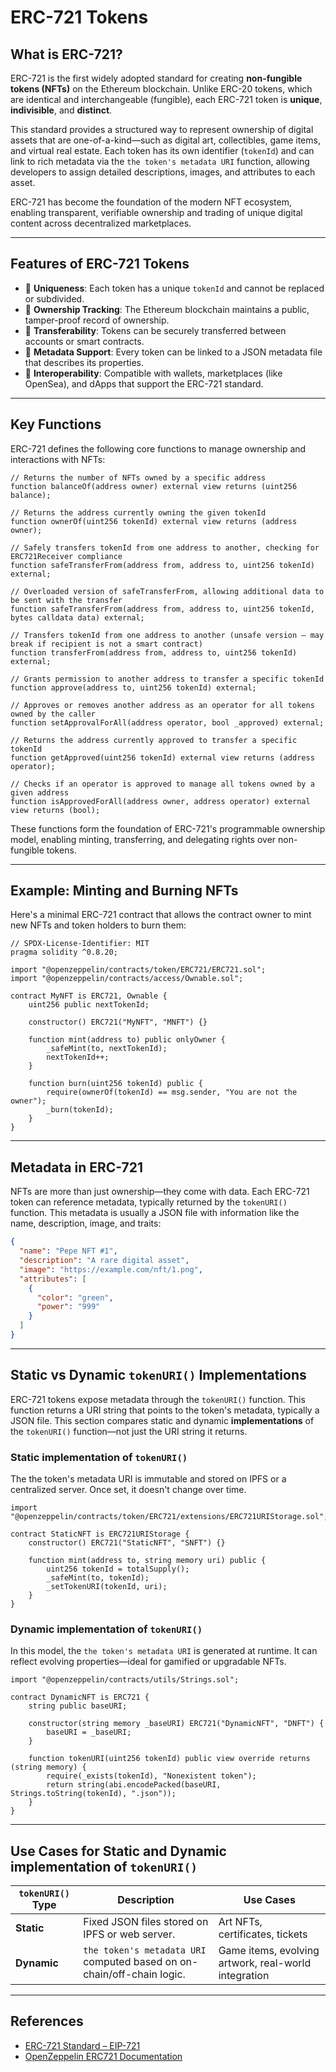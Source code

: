 # ERC-721 Tokens

## What is ERC-721?

ERC-721 is the first widely adopted standard for creating **non-fungible tokens (NFTs)** on the Ethereum blockchain. Unlike ERC-20 tokens, which are identical and interchangeable (fungible), each ERC-721 token is **unique**, **indivisible**, and **distinct**.

This standard provides a structured way to represent ownership of digital assets that are one-of-a-kind—such as digital art, collectibles, game items, and virtual real estate. Each token has its own identifier (`tokenId`) and can link to rich metadata via the `the token's metadata URI` function, allowing developers to assign detailed descriptions, images, and attributes to each asset.

ERC-721 has become the foundation of the modern NFT ecosystem, enabling transparent, verifiable ownership and trading of unique digital content across decentralized marketplaces.


---

## Features of ERC-721 Tokens

- 🎯 **Uniqueness**: Each token has a unique `tokenId` and cannot be replaced or subdivided.
- 👤 **Ownership Tracking**: The Ethereum blockchain maintains a public, tamper-proof record of ownership.
- 🔄 **Transferability**: Tokens can be securely transferred between accounts or smart contracts.
- 🧾 **Metadata Support**: Every token can be linked to a JSON metadata file that describes its properties.
- 🔗 **Interoperability**: Compatible with wallets, marketplaces (like OpenSea), and dApps that support the ERC-721 standard.

---

## Key Functions

ERC-721 defines the following core functions to manage ownership and interactions with NFTs:

```solidity
// Returns the number of NFTs owned by a specific address
function balanceOf(address owner) external view returns (uint256 balance);

// Returns the address currently owning the given tokenId
function ownerOf(uint256 tokenId) external view returns (address owner);

// Safely transfers tokenId from one address to another, checking for ERC721Receiver compliance
function safeTransferFrom(address from, address to, uint256 tokenId) external;

// Overloaded version of safeTransferFrom, allowing additional data to be sent with the transfer
function safeTransferFrom(address from, address to, uint256 tokenId, bytes calldata data) external;

// Transfers tokenId from one address to another (unsafe version – may break if recipient is not a smart contract)
function transferFrom(address from, address to, uint256 tokenId) external;

// Grants permission to another address to transfer a specific tokenId
function approve(address to, uint256 tokenId) external;

// Approves or removes another address as an operator for all tokens owned by the caller
function setApprovalForAll(address operator, bool _approved) external;

// Returns the address currently approved to transfer a specific tokenId
function getApproved(uint256 tokenId) external view returns (address operator);

// Checks if an operator is approved to manage all tokens owned by a given address
function isApprovedForAll(address owner, address operator) external view returns (bool);
```

These functions form the foundation of ERC-721's programmable ownership model, enabling minting, transferring, and delegating rights over non-fungible tokens.

---

## Example: Minting and Burning NFTs

Here's a minimal ERC-721 contract that allows the contract owner to mint new NFTs and token holders to burn them:

```solidity
// SPDX-License-Identifier: MIT
pragma solidity ^0.8.20;

import "@openzeppelin/contracts/token/ERC721/ERC721.sol";
import "@openzeppelin/contracts/access/Ownable.sol";

contract MyNFT is ERC721, Ownable {
    uint256 public nextTokenId;

    constructor() ERC721("MyNFT", "MNFT") {}

    function mint(address to) public onlyOwner {
        _safeMint(to, nextTokenId);
        nextTokenId++;
    }

    function burn(uint256 tokenId) public {
        require(ownerOf(tokenId) == msg.sender, "You are not the owner");
        _burn(tokenId);
    }
}
```

---

## Metadata in ERC-721

NFTs are more than just ownership—they come with data. Each ERC-721 token can reference metadata, typically returned by the `tokenURI()` function. This metadata is usually a JSON file with information like the name, description, image, and traits:

```json
{
  "name": "Pepe NFT #1",
  "description": "A rare digital asset",
  "image": "https://example.com/nft/1.png",
  "attributes": [
    {
      "color": "green",
      "power": "999"
    }
  ]
}
```

---

## Static vs Dynamic `tokenURI()` Implementations

ERC-721 tokens expose metadata through the `tokenURI()` function. This function returns a URI string that points to the token's metadata, typically a JSON file. This section compares static and dynamic **implementations** of the `tokenURI()` function—not just the URI string it returns.

### Static implementation of `tokenURI()`

The the token's metadata URI is immutable and stored on IPFS or a centralized server. Once set, it doesn't change over time.

```solidity
import "@openzeppelin/contracts/token/ERC721/extensions/ERC721URIStorage.sol";

contract StaticNFT is ERC721URIStorage {
    constructor() ERC721("StaticNFT", "SNFT") {}

    function mint(address to, string memory uri) public {
        uint256 tokenId = totalSupply();
        _safeMint(to, tokenId);
        _setTokenURI(tokenId, uri);
    }
}
```

### Dynamic implementation of `tokenURI()`

In this model, the `the token's metadata URI` is generated at runtime. It can reflect evolving properties—ideal for gamified or upgradable NFTs.

```solidity
import "@openzeppelin/contracts/utils/Strings.sol";

contract DynamicNFT is ERC721 {
    string public baseURI;

    constructor(string memory _baseURI) ERC721("DynamicNFT", "DNFT") {
        baseURI = _baseURI;
    }

    function tokenURI(uint256 tokenId) public view override returns (string memory) {
        require(_exists(tokenId), "Nonexistent token");
        return string(abi.encodePacked(baseURI, Strings.toString(tokenId), ".json"));
    }
}
```

---

## Use Cases for Static and Dynamic implementation of `tokenURI()`

| `tokenURI()` Type | Description | Use Cases |
|---------------|-------------|-----------|
| **Static**    | Fixed JSON files stored on IPFS or web server. | Art NFTs, certificates, tickets |
| **Dynamic**   | `the token's metadata URI` computed based on on-chain/off-chain logic. | Game items, evolving artwork, real-world integration |

---

## References

- [ERC-721 Standard – EIP-721](https://eips.ethereum.org/EIPS/eip-721)
- [OpenZeppelin ERC721 Documentation](https://docs.openzeppelin.com/contracts/4.x/api/token/erc721)

